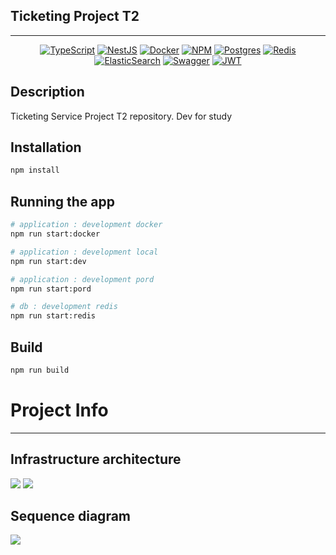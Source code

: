 ## Ticketing Project T2
***
  <p align="center"></p>
    <p align="center">
<a href="#"><img src="https://img.shields.io/badge/typescript-%23007ACC.svg?style=for-the-badge&logo=typescript&logoColor=white" alt="TypeScript" /></a>
<a href="#"><img src="https://img.shields.io/badge/nestjs-%23E0234E.svg?style=for-the-badge&logo=nestjs&logoColor=white" alt="NestJS" /></a>
<a href="#"><img src="https://img.shields.io/badge/docker-%230db7ed.svg?style=for-the-badge&logo=docker&logoColor=white" alt="Docker" /></a>
<a href="#"><img src="https://img.shields.io/badge/NPM-%23CB3837.svg?style=for-the-badge&logo=npm&logoColor=white" alt="NPM" /></a>
<a href="#"><img src="https://img.shields.io/badge/postgres-%23316192.svg?style=for-the-badge&logo=postgresql&logoColor=white" alt="Postgres" /></a>
<a href="#"><img src="https://img.shields.io/badge/redis-%23DD0031.svg?style=for-the-badge&logo=redis&logoColor=white" alt="Redis" /></a>
<a href="#"><img src="https://img.shields.io/badge/-ElasticSearch-005571?style=for-the-badge&logo=elasticsearch" alt="ElasticSearch" /></a>
<a href="#"><img src="https://img.shields.io/badge/-Swagger-%23Clojure?style=for-the-badge&logo=swagger&logoColor=white" alt="Swagger" /></a>
<a href="#"><img src="https://img.shields.io/badge/JWT-black?style=for-the-badge&logo=JSON%20web%20tokens" alt="JWT" /></a>

</p>

## Description

Ticketing Service Project T2 repository.
Dev for study


## Installation

```bash
npm install
```

## Running the app

```bash
# application : development docker
npm run start:docker

# application : development local
npm run start:dev

# application : development pord
npm run start:pord

# db : development redis 
npm run start:redis
```

## Build

```bash
npm run build
```
# Project Info
***
## Infrastructure architecture
<img src="https://deserted-traffic-95b.notion.site/image/https%3A%2F%2Fprod-files-secure.s3.us-west-2.amazonaws.com%2Fd77a8157-8b48-4fa5-acc6-4bfbe166fcc1%2F5fd92649-c57c-42bc-80b6-97d5c958048b%2F%25EC%258A%25AC%25EB%259D%25BC%25EC%259D%25B4%25EB%2593%259C1.png?table=block&id=fa2d5b10-db10-4e9b-8b97-e986d5d28927&spaceId=d77a8157-8b48-4fa5-acc6-4bfbe166fcc1&width=2000&userId=&cache=v2">
<img src="https://deserted-traffic-95b.notion.site/image/https%3A%2F%2Fprod-files-secure.s3.us-west-2.amazonaws.com%2Fd77a8157-8b48-4fa5-acc6-4bfbe166fcc1%2F565a1961-abcb-4c76-8415-7c48c1438380%2F%25EC%258A%25AC%25EB%259D%25BC%25EC%259D%25B4%25EB%2593%259C3.png?table=block&id=cef773a5-f97b-4709-9d2a-ba165f405ab1&spaceId=d77a8157-8b48-4fa5-acc6-4bfbe166fcc1&width=2000&userId=&cache=v2">

## Sequence diagram
<img src="https://deserted-traffic-95b.notion.site/image/https%3A%2F%2Fprod-files-secure.s3.us-west-2.amazonaws.com%2Fd77a8157-8b48-4fa5-acc6-4bfbe166fcc1%2Ff4bdde26-63e0-4f3d-85ff-2d2a90aaf8ec%2F%25EC%258A%25AC%25EB%259D%25BC%25EC%259D%25B4%25EB%2593%259C2.png?table=block&id=dc896187-5dc8-4248-94e9-13f8ce7b7129&spaceId=d77a8157-8b48-4fa5-acc6-4bfbe166fcc1&width=2000&userId=&cache=v2">